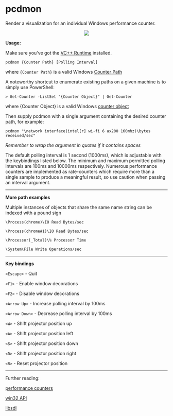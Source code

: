 # pcdmon

Render a visualization for an individual Windows performance counter.

<div align="center">
<img src="https://i.imgur.com/j36eTpa.png">
</div>

**Usage:**

Make sure you've got the [VC++ Runtime](https://support.microsoft.com/en-us/help/2977003/the-latest-supported-visual-c-downloads) installed.

`pcdmon {Counter Path} [Polling Interval]`

where `{Counter Path}` is a valid Windows [Counter Path](https://docs.microsoft.com/en-us/windows/win32/perfctrs/specifying-a-counter-path)

A noteworthy shortcut to enumerate existing paths on a given machine is to simply use PowerShell:

`> Get-Counter -ListSet "{Counter Object}" | Get-Counter`

where {Counter Object} is a valid Windows [counter object](https://docs.microsoft.com/en-us/previous-versions/windows/it-pro/windows-server-2003/cc783073(v=ws.10))

Then supply pcdmon with a single argument containing the desired counter path, for example:

`pcdmon "\network interface(intel[r] wi-fi 6 ax200 160mhz)\bytes received/sec"`

*Remember to wrap the argument in quotes if it contains spaces*

The default polling interval is 1 second (1000ms), which is adjustable with the keybindings listed below. The minimum and maximum permitted polling intervals are 100ms and 10000ms respectively. Numerous performance counters are implemented as rate-counters which require more than a single sample to produce a meaningful result, so use caution when passing an interval argument. 

---

**More path examples**

Multiple instances of objects that share the same name string can be indexed with a pound sign

`\Process(chrome)\IO Read Bytes/sec`

`\Process(chrome#1)\IO Read Bytes/sec`

`\Processor(_Total)\% Processor Time`

`\System\File Write Operations/sec`

---

**Key bindings**

`<Escape>` - Quit

`<F1>` - Enable window decorations

`<F2>` - Disable window decorations

`<Arrow Up>` - Increase polling interval by 100ms

`<Arrow Down>` - Decrease polling interval by 100ms

`<W>` - Shift projector position up

`<A>` - Shift projector position left

`<S>` - Shift projector position down

`<D>` - Shift projector position right

`<R>` - Reset projector position

---

Further reading:

[performance counters](https://docs.microsoft.com/en-us/windows/win32/perfctrs/using-performance-counters)

[win32 API](https://docs.microsoft.com/en-us/windows/win32/)

[libsdl](https://www.libsdl.org/)
